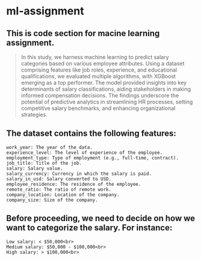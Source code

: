 # ml-assignment

## This is code section for macine learning assignment.

> In this study, we harness machine learning to predict salary categories based on various employee attributes. Using a dataset comprising features like job roles, experience, and educational qualifications, we evaluated multiple algorithms, with XGBoost emerging as a top performer. The model provided insights into key determinants of salary classifications, aiding stakeholders in making informed compensation decisions. The findings underscore the potential of predictive analytics in streamlining HR processes, setting competitive salary benchmarks, and enhancing organizational strategies.

## The dataset contains the following features:

> 
    work_year: The year of the data.
    experience_level: The level of experience of the employee.
    employment_type: Type of employment (e.g., full-time, contract).
    job_title: Title of the job.
    salary: Salary value.
    salary_currency: Currency in which the salary is paid.
    salary_in_usd: Salary converted to USD.
    employee_residence: The residence of the employee.
    remote_ratio: The ratio of remote work.
    company_location: Location of the company.
    company_size: Size of the company.

## Before proceeding, we need to decide on how we want to categorize the salary. For instance:
>
    Low salary: < $50,000<br>
    Medium salary: $50,000 - $100,000<br>
    High salary: > $100,000<br>